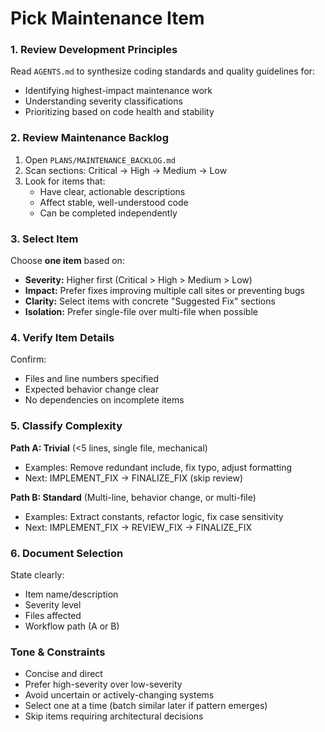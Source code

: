 # Pick Maintenance Item

### 1. Review Development Principles

Read `AGENTS.md` to synthesize coding standards and quality guidelines for:
- Identifying highest-impact maintenance work
- Understanding severity classifications
- Prioritizing based on code health and stability

### 2. Review Maintenance Backlog

1. Open `PLANS/MAINTENANCE_BACKLOG.md`
2. Scan sections: Critical → High → Medium → Low
3. Look for items that:
   - Have clear, actionable descriptions
   - Affect stable, well-understood code
   - Can be completed independently

### 3. Select Item

Choose **one item** based on:
- **Severity:** Higher first (Critical > High > Medium > Low)
- **Impact:** Prefer fixes improving multiple call sites or preventing bugs
- **Clarity:** Select items with concrete "Suggested Fix" sections
- **Isolation:** Prefer single-file over multi-file when possible

### 4. Verify Item Details

Confirm:
- Files and line numbers specified
- Expected behavior change clear
- No dependencies on incomplete items

### 5. Classify Complexity

**Path A: Trivial** (<5 lines, single file, mechanical)
- Examples: Remove redundant include, fix typo, adjust formatting
- Next: IMPLEMENT_FIX → FINALIZE_FIX (skip review)

**Path B: Standard** (Multi-line, behavior change, or multi-file)
- Examples: Extract constants, refactor logic, fix case sensitivity
- Next: IMPLEMENT_FIX → REVIEW_FIX → FINALIZE_FIX

### 6. Document Selection

State clearly:
- Item name/description
- Severity level
- Files affected
- Workflow path (A or B)

### Tone & Constraints

- Concise and direct
- Prefer high-severity over low-severity
- Avoid uncertain or actively-changing systems
- Select one at a time (batch similar later if pattern emerges)
- Skip items requiring architectural decisions
